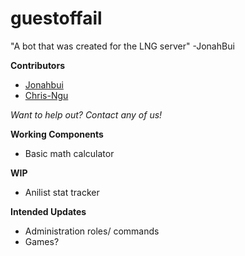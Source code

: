 # guestoffail

"A bot that was created for the LNG server" -JonahBui

__Contributors__
* [Jonahbui](https://github.com/Jonahbui)
* [Chris-Ngu](https://github.com/Chris-Ngu)


_Want to help out? Contact any of us!_

__Working Components__
* Basic math calculator

__WIP__
* Anilist stat tracker

__Intended Updates__
* Administration roles/ commands
* Games?
